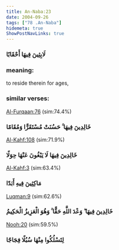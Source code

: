 ```yaml
---
title: An-Naba:23
date: 2004-09-26
tags: ["78 .An-Naba"]
hidemeta: true 
ShowPostNavLinks: true 
---
```

### لَابِثِينَ فِيهَا أَحْقَابًا
### meaning: 
to reside therein for ages,
### similar verses: 

[Al-Furqaan:76](/25/76) (sim:74.4%)

### خَالِدِينَ فِيهَا ۚ حَسُنَتْ مُسْتَقَرًّا وَمُقَامًا

[Al-Kahf:108](/18/108) (sim:71.9%)

### خَالِدِينَ فِيهَا لَا يَبْغُونَ عَنْهَا حِوَلًا

[Al-Kahf:3](/18/3) (sim:63.4%)

### مَاكِثِينَ فِيهِ أَبَدًا

[Luqman:9](/31/9) (sim:62.6%)

### خَالِدِينَ فِيهَا ۖ وَعْدَ اللَّهِ حَقًّا ۚ وَهُوَ الْعَزِيزُ الْحَكِيمُ

[Nooh:20](/71/20) (sim:59.5%)

### لِتَسْلُكُوا مِنْهَا سُبُلًا فِجَاجًا

